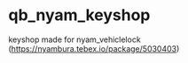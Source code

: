 # qb_nyam_keyshop




keyshop made for nyam_vehiclelock (https://nyambura.tebex.io/package/5030403)
